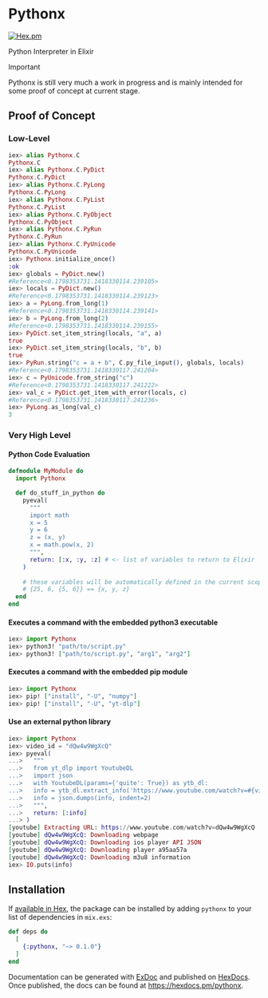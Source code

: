 # Pythonx

[![Hex.pm](https://img.shields.io/hexpm/v/pythonx.svg?style=flat&color=blue)](https://hex.pm/packages/pythonx)

Python Interpreter in Elixir

> [!IMPORTANT]
> Pythonx is still very much a work in progress and is mainly intended for some proof of concept at current stage. 

## Proof of Concept
### Low-Level

```elixir
iex> alias Pythonx.C
Pythonx.C
iex> alias Pythonx.C.PyDict
Pythonx.C.PyDict
iex> alias Pythonx.C.PyLong
Pythonx.C.PyLong
iex> alias Pythonx.C.PyList
Pythonx.C.PyList
iex> alias Pythonx.C.PyObject
Pythonx.C.PyObject
iex> alias Pythonx.C.PyRun
Pythonx.C.PyRun
iex> alias Pythonx.C.PyUnicode
Pythonx.C.PyUnicode
iex> Pythonx.initialize_once()
:ok
iex> globals = PyDict.new()
#Reference<0.1798353731.1418330114.239105>
iex> locals = PyDict.new()
#Reference<0.1798353731.1418330114.239123>
iex> a = PyLong.from_long(1)
#Reference<0.1798353731.1418330114.239141>
iex> b = PyLong.from_long(2)
#Reference<0.1798353731.1418330114.239155>
iex> PyDict.set_item_string(locals, "a", a)
true
iex> PyDict.set_item_string(locals, "b", b)
true
iex> PyRun.string("c = a + b", C.py_file_input(), globals, locals)
#Reference<0.1798353731.1418330117.241204>
iex> c = PyUnicode.from_string("c")
#Reference<0.1798353731.1418330117.241222>
iex> val_c = PyDict.get_item_with_error(locals, c)
#Reference<0.1798353731.1418330117.241236>
iex> PyLong.as_long(val_c)
3
```

### Very High Level
#### Python Code Evaluation
```elixir
defmodule MyModule do
  import Pythonx

  def do_stuff_in_python do
    pyeval(
      """
      import math
      x = 5
      y = 6
      z = (x, y)
      x = math.pow(x, 2)
      """,
      return: [:x, :y, :z] # <- list of variables to return to Elixir
    )
    
    # these variables will be automatically defined in the current scope
    # {25, 6, {5, 6}} == {x, y, z}
  end
end
```

#### Executes a command with the embedded python3 executable

```elixir
iex> import Pythonx
iex> python3! "path/to/script.py"
iex> python3! ["path/to/script.py", "arg1", "arg2"]
```

#### Executes a command with the embedded pip module

```elixir
iex> import Pythonx
iex> pip! ["install", "-U", "numpy"]
iex> pip! ["install", "-U", "yt-dlp"]
```

#### Use an external python library

```elixir
iex> import Pythonx
iex> video_id = "dQw4w9WgXcQ"
iex> pyeval(
...>   """
...>   from yt_dlp import YoutubeDL
...>   import json
...>   with YoutubeDL(params={'quite': True}) as ytb_dl:
...>   info = ytb_dl.extract_info('https://www.youtube.com/watch?v=#{video_id}', download=False)
...>   info = json.dumps(info, indent=2)
...>   """,
...>   return: [:info]
...> )
[youtube] Extracting URL: https://www.youtube.com/watch?v=dQw4w9WgXcQ
[youtube] dQw4w9WgXcQ: Downloading webpage
[youtube] dQw4w9WgXcQ: Downloading ios player API JSON
[youtube] dQw4w9WgXcQ: Downloading player a95aa57a
[youtube] dQw4w9WgXcQ: Downloading m3u8 information
iex> IO.puts(info)
```

## Installation

If [available in Hex](https://hex.pm/docs/publish), the package can be installed
by adding `pythonx` to your list of dependencies in `mix.exs`:

```elixir
def deps do
  [
    {:pythonx, "~> 0.1.0"}
  ]
end
```

Documentation can be generated with [ExDoc](https://github.com/elixir-lang/ex_doc)
and published on [HexDocs](https://hexdocs.pm). Once published, the docs can
be found at <https://hexdocs.pm/pythonx>.

